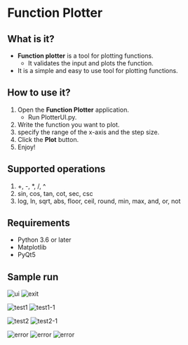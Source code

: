 # Function Plotter

## What is it?
* **Function plotter** is a tool for plotting functions.
  * It validates the input and plots the function.
* It is a simple and easy to use tool for plotting functions.

## How to use it?
1. Open the **Function Plotter** application.
   * Run PlotterUI.py.
2. Write the function you want to plot.
3. specify the range of the x-axis and the step size.
4. Click the **Plot** button.
5. Enjoy!

## Supported operations
1. +, -, *, /, ^
2. sin, cos, tan, cot, sec, csc
3. log, ln, sqrt, abs, floor, ceil, round, min, max, and, or, not

## Requirements
* Python 3.6 or later
* Matplotlib
* PyQt5

## Sample run
![ui](../assets/ui.png)
![exit](../assets/exit.png)

![test1](../assets/test1.png)
![test1-1](../assets/test1-1.png)

![test2](../assets/test2.png)
![test2-1](../assets/test2-1.png)

![error](../assets/error1.png)
![error](../assets/error2.png)
![error](../assets/error3.png)


